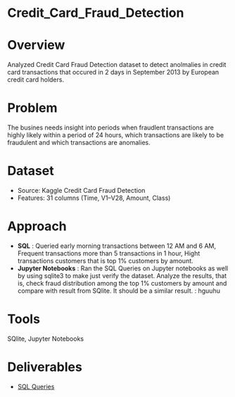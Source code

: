 # Credit_Card_Fraud_Detection

# Overview
Analyzed Credit Card Fraud Detection dataset to detect anolmalies in credit card transactions that occured in 2 days in September 2013 by European credit card holders.

# Problem
The busines needs insight into periods when fraudlent transactions are highly likely within a period of 24 hours, which transactions are likely to be fraudulent and which transactions are anomalies.

# Dataset
- Source: Kaggle Credit Card Fraud Detection
- Features: 31 columns (Time, V1–V28, Amount, Class)

# Approach
- **SQL** : Queried early morning transactions between 12 AM and 6 AM, Frequent transactions more than 5 transactions in 1 hour, Hight transactions customers that is top 1% customers by amount.
- **Jupyter Notebooks** : Ran the SQL Queries on Jupyter notebooks as well by using sqlite3 to make just verify the dataset. Analyze the results, that is, check fraud distribution among the top 1% customers by amount and compare with result from SQlite. It should be a similar result.
                        : hguuhu


# Tools
SQlite, Jupyter Notebooks

# Deliverables
- [SQL Queries](SQL%20Scripts/Fraud%20Detection%20SQL%20queries.md)
